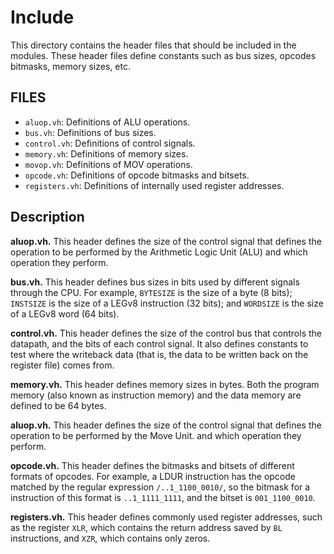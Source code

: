 Include
=======

This directory contains the header files that should be included in the modules.
These header files define constants such as bus sizes, opcodes bitmasks, memory sizes, etc.


## FILES

* `aluop.vh`:           Definitions of ALU operations.
* `bus.vh`:             Definitions of bus sizes.
* `control.vh`:         Definitions of control signals.
* `memory.vh`:          Definitions of memory sizes.
* `movop.vh`:           Definitions of MOV operations.
* `opcode.vh`:          Definitions of opcode bitmasks and bitsets.
* `registers.vh`:       Definitions of internally used register addresses.


## Description

**aluop.vh.**
This header defines the size of the control signal that defines
the operation to be performed by the Arithmetic Logic Unit (ALU)
and which operation they perform.

**bus.vh.**
This header defines bus sizes in bits used by different signals through the CPU.
For example, `BYTESIZE` is the size of a byte (8 bits);
`INSTSIZE` is the size of a LEGv8 instruction (32 bits);
and `WORDSIZE` is the size of a LEGv8 word (64 bits).

**control.vh.**
This header defines the size of the control bus that
controls the datapath, and the bits of each control signal.
It also defines constants to test where the writeback data
(that is, the data to be written back on the register file)
comes from.

**memory.vh.**
This header defines memory sizes in bytes.
Both the program memory (also known as instruction memory) and the data memory
are defined to be 64 bytes.

**aluop.vh.**
This header defines the size of the control signal that defines
the operation to be performed by the Move Unit.
and which operation they perform.

**opcode.vh.**
This header defines the bitmasks and bitsets of different formats of opcodes.
For example, a LDUR instruction has the opcode matched by the regular expression
`/..1_1100_0010/`, so the bitmask for a instruction of this format is `..1_1111_1111`,
and the bitset is `001_1100_0010`.

**registers.vh.**
This header defines commonly used register addresses,
such as the register `XLR`, which contains the return address saved by `BL` instructions,
and `XZR`, which contains only zeros.
